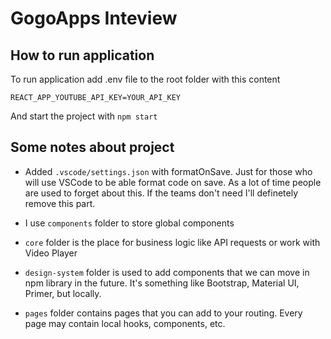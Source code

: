 # GogoApps Inteview

## How to run application

To run application add .env file to the root folder with this content

```
REACT_APP_YOUTUBE_API_KEY=YOUR_API_KEY
```

And start the project with `npm start`

## Some notes about project

- Added `.vscode/settings.json` with formatOnSave. Just for those who will use VSCode to be able format code on save. As a lot of time people are used to forget about this. If the teams don't need I'll definetely remove this part.

- I use `components` folder to store global components

- `core` folder is the place for business logic like API requests or work with Video Player

- `design-system` folder is used to add components that we can move in npm library in the future. It's something like Bootstrap, Material UI, Primer, but locally.

- `pages` folder contains pages that you can add to your routing. Every page may contain local hooks, components, etc.
